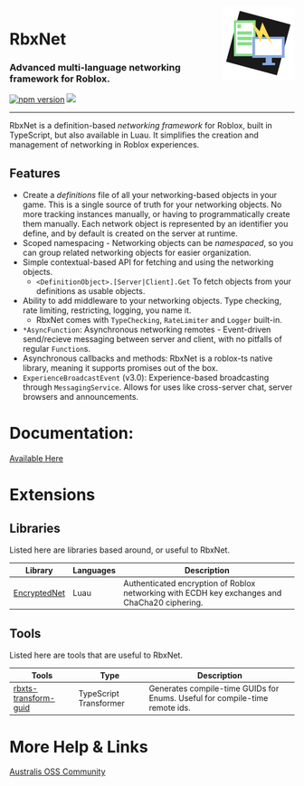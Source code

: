 <img src="logo.png" align="right"/>

<h1>RbxNet</h1>
<h3>Advanced multi-language networking framework for Roblox.</h3>

<a href="https://www.npmjs.com/package/@rbxts/net"><img src="https://badge.fury.io/js/@rbxts%2Fnet.svg" alt="npm version" height="18"></a>
<a href="https://wally.run/package/vorlias/net"><img src="https://img.shields.io/badge/wally%20package-2.1.4-red" height="18"/></a>

---

RbxNet is a definition-based _networking framework_ for Roblox, built in TypeScript, but also available in Luau. It simplifies the creation and management of networking in Roblox experiences.

## Features
- Create a _definitions_ file of all your networking-based objects in your game. This is a single source of truth for your networking objects. No more tracking instances manually, or having to programmatically create them manually. Each network object is represented by an identifier you define, and by default is created on the server at runtime.
- Scoped namespacing - Networking objects can be _namespaced_, so you can group related networking objects for easier organization.
- Simple contextual-based API for fetching and using the networking objects.
    - `<DefinitionObject>.[Server|Client].Get` To fetch objects from your definitions as usable objects.
- Ability to add middleware to your networking objects. Type checking, rate limiting, restricting, logging, you name it.
    - RbxNet comes with `TypeChecking`, `RateLimiter` and `Logger` built-in.
- `*AsyncFunction`: Asynchronous networking remotes - Event-driven send/recieve messaging between server and client, with no pitfalls of regular `Function`s.
- Asynchronous callbacks and methods: RbxNet is a roblox-ts native library, meaning it supports promises out of the box.
- `ExperienceBroadcastEvent` (v3.0): Experience-based broadcasting through `MessagingService`. Allows for uses like cross-server chat, server browsers and announcements.

# Documentation:

[Available Here](https://rbxnet.australis.dev/)

# Extensions

## Libraries
Listed here are libraries based around, or useful to RbxNet.

| Library                                                    | Languages | Description                                                                                   |
|------------------------------------------------------------|-----------|-----------------------------------------------------------------------------------------------|
| [EncryptedNet](https://github.com/boatbomber/EncryptedNet) | Luau      | Authenticated encryption of Roblox networking with ECDH key exchanges and ChaCha20 ciphering. |

## Tools
Listed here are tools that are useful to RbxNet.

| Tools                                                                     | Type                 | Description                                                                 |
|-------------------------------------------------------------------------------|----------------------|-----------------------------------------------------------------------------|
| [rbxts-transform-guid](https://github.com/roblox-aurora/rbxts-transform-guid) | TypeScript Transformer | Generates compile-time GUIDs for Enums. Useful for compile-time remote ids. |

# More Help & Links

[Australis OSS Community](https://discord.gg/SvUcvTRjPZ)

